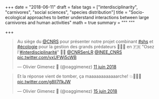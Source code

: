 +++
date = "2018-06-11"
draft = false
tags = ["interdisciplinarity", "carnivores", "social sciences", "species distribution"]
title = "Socio-ecological approaches to better understand interactions between large carnivores and human activities"
math = true
summary = """
"""

+++
 
<blockquote class="twitter-tweet" data-lang="fr"><p lang="fr" dir="ltr">Au siège du <a href="https://twitter.com/CNRS?ref_src=twsrc%5Etfw">@CNRS</a> pour présenter notre projet combinant <a href="https://twitter.com/hashtag/shs?src=hash&amp;ref_src=twsrc%5Etfw">#shs</a> et <a href="https://twitter.com/hashtag/%C3%A9cologie?src=hash&amp;ref_src=twsrc%5Etfw">#écologie</a> pour la gestion des grands prédateurs 🐺🐻🐱 en 🇫🇷 &quot;Osez l&#39;<a href="https://twitter.com/hashtag/interdisciplinarit%C3%A9?src=hash&amp;ref_src=twsrc%5Etfw">#interdisciplinarité</a>&quot; 🤞😓 <a href="https://twitter.com/CNRSenLR?ref_src=twsrc%5Etfw">@CNRSenLR</a>  <a href="https://twitter.com/INEE_CNRS?ref_src=twsrc%5Etfw">@INEE_CNRS</a> <a href="https://t.co/yxUFWj5cWB">pic.twitter.com/yxUFWj5cWB</a></p>&mdash; Olivier Gimenez 🍉 (@oaggimenez) <a href="https://twitter.com/oaggimenez/status/1006098460867813376?ref_src=twsrc%5Etfw">11 juin 2018</a></blockquote>
<script async src="https://platform.twitter.com/widgets.js" charset="utf-8"></script>

<blockquote class="twitter-tweet" data-lang="fr"><p lang="fr" dir="ltr">Et la réponse vient de tomber, ça maaaaaaaaaaaarche! 💥🎉😎🥳 <a href="https://t.co/g8lI7l1kJW">pic.twitter.com/g8lI7l1kJW</a></p>&mdash; Olivier Gimenez 🍉 (@oaggimenez) <a href="https://twitter.com/oaggimenez/status/1007664278097350656?ref_src=twsrc%5Etfw">15 juin 2018</a></blockquote>
<script async src="https://platform.twitter.com/widgets.js" charset="utf-8"></script>
